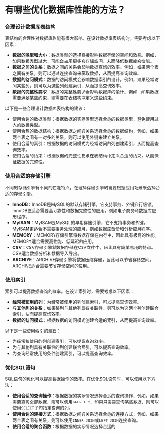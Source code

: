 # 有哪些优化数据库性能的方法？

### **合理设计数据库表结构**

表结构的合理性对数据库性能有很大影响。在设计数据库表结构时，需要考虑以下因素：

- **数据的类型和大小**：数据类型的选择直接影响数据存储的空间和效率。例如，如果数据类型过大，可能会占用更多的存储空间，从而降低数据库的性能。
- **数据之间的关系**：数据之间的关系会影响数据查询的效率。例如，如果两个表之间有关系，则可以通过连接查询来获取数据，从而提高查询效率。
- **数据的访问模式**：数据的访问模式会影响数据索引的设计。例如，如果经常访问某些列，则可以为这些列创建索引，从而提高查询效率。
- **数据的完整性要求**：数据的完整性要求会影响数据库的设计。例如，如果数据需要满足某些约束，则需要在表结构中定义这些约束。

以下是一些合理设计数据库表结构的建议：

- 使用合适的数据类型：根据数据的实际类型选择合适的数据类型，避免使用过大的数据类型。
- 使用合理的数据结构：根据数据之间的关系选择合适的数据结构，例如，如果两个表之间有一对多的关系，则可以使用外键来建立关系。
- 使用合适的索引：根据数据的访问模式为经常访问的列创建索引，从而提高查询效率。
- 使用合适的约束：根据数据的完整性要求在表结构中定义合适的约束，从而保证数据的完整性。

### **使用合适的存储引擎**

不同的存储引擎有不同的性能特点，在选择存储引擎时需要根据应用场景来选择合适的存储引擎。

- **InnoDB**：InnoDB是MySQL的默认存储引擎，它支持事务、外键和行级锁。InnoDB更适合需要高可靠性和数据完整性的应用，例如电子商务和数据库应用程序。
- **MyISAM**：MyISAM是MySQL的早期存储引擎，它不支持事务和外键。MyISAM更适合不需要事务处理的应用，例如数据库备份和分析应用程序。
- **MEMORY**：MEMORY存储引擎将数据存储在内存中，因此具有极高的性能。MEMORY适合需要高性能、低延迟的应用。
- **CSV**：CSV存储引擎将数据存储在CSV文件中，因此具有简单易用的特点。CSV适合数据分析和数据导入导出。
- **ARCHIVE**：ARCHIVE存储引擎将数据压缩存储，因此可以节省存储空间。ARCHIVE适合需要节省存储空间的应用。

### **使用索引**

索引可以提高数据查询的效率。在设计索引时，需要考虑以下因素：

- **经常被使用的列**：为经常被使用的列创建索引，可以提高查询效率。
- **与其他列的关系**：如果某列与其他列具有关联性，则可以为这两个列创建联合索引，从而提高查询效率。
- **数据的访问模式**：根据数据的访问模式创建合适的索引，从而提高查询效率。

以下是一些使用索引的建议：

- 为经常被使用的列创建索引，可以提高查询效率。
- 为与其他列具有关联性的列创建联合索引，可以提高查询效率。
- 为查询经常使用的条件创建索引，可以提高查询效率。

### **优化SQL语句**

SQL语句的优化可以提高数据操作的效率。在优化SQL语句时，可以使用以下方法：

- **使用合适的查询操作**：根据数据的实际情况选择合适的查询操作，例如，如果需要查询全部数据，则可以使用`SELECT *`，如果只需要查询某些数据，则可以使用`SELECT`子句指定查询的列。
- **使用合适的连接方式**：根据数据之间的关系选择合适的连接方式，例如，如果两个表之间有关系，则可以使用`INNER JOIN`或`LEFT JOIN`连接查询。
- **使用合适的聚合函数**：根据数据的实际情况选择合适的